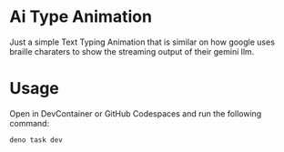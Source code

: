 # Ai Type Animation
Just a simple Text Typing Animation that is similar on how google uses braille
charaters to show the streaming output of their gemini llm.

# Usage
Open in DevContainer or GitHub Codespaces and run the following command:

```bash
deno task dev
```